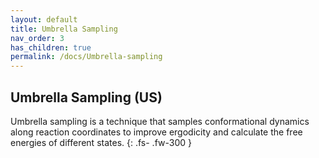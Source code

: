 ```yaml
---
layout: default
title: Umbrella Sampling
nav_order: 3
has_children: true
permalink: /docs/Umbrella-sampling
---
```


## Umbrella Sampling (US)

Umbrella sampling is a technique that samples conformational dynamics along reaction coordinates to improve ergodicity and calculate the free energies of different states.
{: .fs- .fw-300 }
